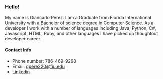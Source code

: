### Hello!

My name is Giancarlo Perez. I am a Graduate from Florida International University with a Bachelor of science
degree in Computer Science. As a developer I work with a number of languages including Java, Python, C#, Javascript, HTML, Ruby, and other languages I have picked up thoughtout
developer career.

#### Contact Info
- Phone number: 786-469-9298
- Email: gpere220@fiu.edu
- [Linkedin](https://www.linkedin.com/in/giancarlo-perez-482217117/)

<!--
**GiancarloPerezGit/GiancarloPerezGit** is a ✨ _special_ ✨ repository because its `README.md` (this file) appears on your GitHub profile.

Here are some ideas to get you started:

- 🔭 I’m currently working on ...
- 🌱 I’m currently learning ...
- 👯 I’m looking to collaborate on ...
- 🤔 I’m looking for help with ...
- 💬 Ask me about ...
- 📫 How to reach me: ...
- 😄 Pronouns: ...
- ⚡ Fun fact: ...
-->
